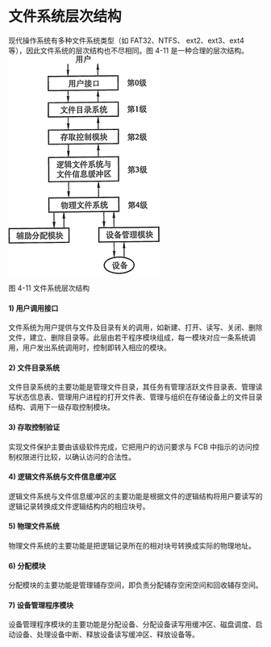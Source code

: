 # 文件系统层次结构

现代操作系统有多种文件系统类型（如 FAT32、NTFS、 ext2、ext3、ext4 等），因此文件系统的层次结构也不尽相同。图 4-11 是一种合理的层次结构。![](img/ac5354bcb45b6fad357c62255e7c6fe7.jpg)

图 4-11 文件系统层次结构

#### 1) 用户调用接口

文件系统为用户提供与文件及目录有关的调用，如新建、打开、读写、关闭、删除文件，建立、删除目录等。此层由若干程序模块组成，每一模块对应一条系统调用，用户发出系统调用时，控制即转入相应的模块。

#### 2) 文件目录系统

文件目录系统的主要功能是管理文件目录，其任务有管理活跃文件目录表、管理读写状态信息表、管理用户进程的打开文件表、管理与组织在存储设备上的文件目录结构、调用下一级存取控制模块。

#### 3) 存取控制验证

实现文件保护主要由该级软件完成，它把用户的访问要求与 FCB 中指示的访问控制权限进行比较，以确认访问的合法性。

#### 4) 逻辑文件系统与文件信息缓冲区

逻辑文件系统与文件信息缓冲区的主要功能是根据文件的逻辑结构将用户要读写的逻辑记录转换成文件逻辑结构内的相应块号。

#### 5) 物理文件系统

物理文件系统的主要功能是把逻辑记录所在的相对块号转换成实际的物理地址。

#### 6) 分配模块

分配模块的主要功能是管理辅存空间，即负责分配辅存空闲空间和回收辅存空间。

#### 7) 设备管理程序模块

设备管理程序模块的主要功能是分配设备、分配设备读写用缓冲区、磁盘调度、启动设备、处理设备中断、释放设备读写缓冲区、释放设备等。